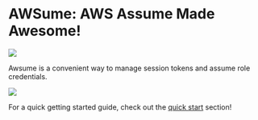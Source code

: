 # AWSume: AWS Assume Made Awesome!

<img src="/cover.png" style="display: block; margin: 0 auto;" />

Awsume is a convenient way to manage session tokens and assume role credentials.

<img src="/demo.gif" style="display: block; margin: 0 auto;" />

For a quick getting started guide, check out the [quick start](./quickstart.md) section!
